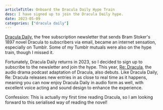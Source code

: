 ```yaml
---
articleTitle: Onboard the Dracula Daily Hype Train
desc: I have signed up to join the Dracula Daily hype.
date: 2023-05-09
categories: ["dracula daily"]
---
```


[Dracula Daily](https://draculadaily.com/), the free subscription newsletter that sends Bram Stoker's 1897 novel Dracula to subscribers via email, became an internet sensation, especially on Tumblr. Some of my Tumblr mutuals were also on the hype train, though I missed it.

Fortunately, Dracula Daily returns in 2023, so I decided to sign up to subscribe to the newsletter and join the hype. This year, [Re: Dracula](https://redracula.live/), the audio drama podcast adaptation of Dracula, also debuts. Like Dracula Daily, Re: Dracula releases new entries in as close to real time as it happens, meaning you can now enjoy Dracula Daily in audio form as well, with excellent voice acting and sound design to enhance the experience.

Confession: This is actually my first time reading Dracula, so I am looking forward to this serialised way of reading the novel!
